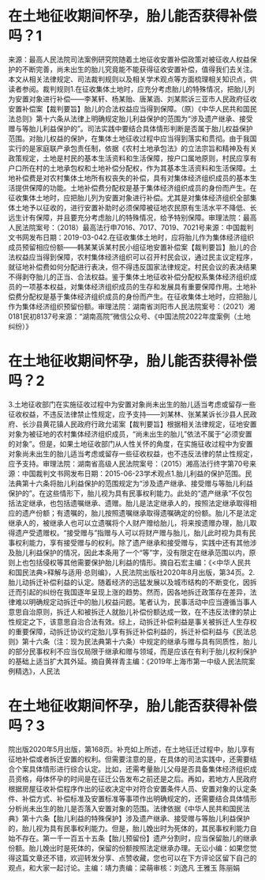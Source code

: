 # 在土地征收期间怀孕，胎儿能否获得补偿吗？1

来源：最高人民法院司法案例研究院随着土地征收安置补偿政策对被征收人权益保护的不断完善，尚未出生的胎儿究竟能不能获得征收安置补偿，值得我们去关注。本文从相关法律规定、司法裁判规则以及相关学术观点等方面梳理相关知识点，供读者参阅。裁判规则1.在征收集体土地时，应充分考虑胎儿的特殊情况，把胎儿列为安置对象进行补偿——李某轩、杨某贻、唐某涵、刘某熙诉三亚市人民政府征收安置补偿案【裁判要旨】胎儿的合法权益应当得到保障。（原）《中华人民共和国民法总则》第十六条从法律上明确规定胎儿利益保护的范围为“涉及遗产继承、接受赠与等胎儿利益保护的”。司法实践中要结合具体情形判断是否属于胎儿权益保护范围。对胎儿权益的保护，在集体土地征收过程中应当得到落实和贯彻。由于我国实行的是家庭联产承包责任制，依据《农村土地承包法》的立法宗旨和精神及有关政策规定，土地是村民的基本生活资料和生活保障，按户口属地原则，村民应享有户口所在村的土地承包权和土地补偿分配权，作为其基本生活资料和生活保障。土地补偿费是对农村集体土地所有权丧失的补偿，具有对集体经济组织成员的基本生活提供保障的功能。土地补偿费分配权是基于集体经济组织成员的身份而产生。在征收集体土地时，应把胎儿列为安置对象进行补偿。尤其是对集体经济组织全部集体土地予以征收的，进行安置补助时必须保障被征地农民原有生活水平不降低、长远生计有保障，并且要充分考虑胎儿的特殊情况，给予特别保障。审理法院：最高人民法院案号：（2018）最高法行申7016、7017、7019、7021号来源：中国裁判文书网发布日期：2019-03-042.在征收集体土地时，应将胎儿作为集体经济组织成员预留相应份额——韩某某诉某村民小组征地安置补偿案【裁判要旨】胎儿的合法权益应当得到保障，农村集体经济组织可以召开村民会议，通过民主议定程序，就征地补偿费如何分配进行表决，但不得违反国家法律规定。村民会议的表决结果不得剥夺胎儿的正当、合法权益。鉴于集体土地征收补偿分配权系集体经济组织成员的一项基本权益，对集体经济组织成员的生存和发展具有重要保障作用。土地补偿费分配权是基于集体经济组织成员的身份而产生。在征收集体土地时，应把胎儿作为集体经济组织预留份额。审理法院：湖南省浏阳市人民法院案号：（2021）湘0181民初8137号来源：“湖南高院”微信公众号、《中国法院2022年度案例（土地纠纷）》

# 在土地征收期间怀孕，胎儿能否获得补偿吗？2

3.土地征收部门在实施征收过程中为安置对象尚未出生的胎儿适当考虑或留存一些征收权益，不违反法律禁止性规定，应予支持——刘某林、张某某诉长沙县人民政府、长沙县黄花镇人民政府行政允诺案【裁判要旨】根据相关法律规定，征地安置对象为被征地的农村集体经济组织成员，“尚未出生的胎儿”依法不属于“必须安置的对象”。但是，如果土地征收部门从人性关怀的角度，在实施征收过程中为安置对象尚未出生的胎儿适当考虑或留存一些征收权益，也不违反法律的禁止性规定，应予支持。审理法院：湖南省高级人民法院案号：（2015）湘高法行终字第70号来源：中国裁判文书网发布日期：2015-06-23学术观点1.胎儿利益的保护范围。民法典第十六条将胎儿利益保护的范围规定为“涉及遗产继承、接受赠与等胎儿利益保护的”。在这些情形下，胎儿视为具有民事权利能力。此处的“遗产继承”不仅包括法定继承，也包括遗嘱继承、遗赠。胎儿是法定继承人的，按照法定继承取得相应的遗产份额；有遗嘱的，胎儿按照遗嘱继承取得遗嘱确定的份额。胎儿不是法定继承人的，被继承人也可以立遗嘱将个人财产赠给胎儿，将来按遗赠办理，胎儿取得遗产受遗赠权。“接受赠与”指赠与人可以将财产赠与胎儿，胎儿此时视为具有民事权利能力，享有接受赠与的权利。除了遗产继承和接受赠与，实践中还有其他涉及胎儿利益保护的情况，因此本条用了一个“等”字，没有限定在继承范围以内，原则上也包括侵权等其他需要保护胎儿利益的情形。摘自石宏主编：《<中华人民共和国民法典>释解与适用·总则编》，人民法院出版社2020年8月出版，第34页。2.胎儿动拆迁补偿利益的认定。随着经济的迅猛发展以及城市结构的不断变化，因拆迁而引起的纠纷在我国逐年呈现上涨的趋势。然而，因各地拆迁政策存在差异，法律难以明确规定动拆迁中的胎儿权益问题。笔者认为，民事活动中应当遵循当事人意思自治原则，拆迁人和被拆迁人就胎儿补偿份额达成一致，在不违反法律的禁止性规定之下，该意思自治合法有效。综上，动拆迁补偿利益是事关被拆迁人生存权的重要保障，动拆迁协议约定胎儿享有拆迁补偿利益的，拆迁补偿利益与《民法总则》第十六条（注：现为民法典第十六条）中规定的继承与赠与具有同质性，胎儿的部分民事权利不应当仅局限于继承和赠与领域，而是应该在有利于胎儿权利保护的基础上适当扩大其外延。摘自黄祥青主编：《2019年上海市第一中级人民法院案例精选》，人民法

# 在土地征收期间怀孕，胎儿能否获得补偿吗？3

院出版2020年5月出版，第168页。补充如上所述，在土地征迁过程中，胎儿享有征地补偿或者拆迁安置的权利。但需要注意的是，在具体的司法实践中，还需要结合个案具体情形进行综合认定。比如，还需考量胎儿父母是否具备集体经济组织成员资格，母体怀孕的时间是在征迁公告发布之前还是之后。再如，若地方人民政府根据房屋征收补偿程序作出的征收决定中对符合安置条件人员、安置对象的认定条件、补偿方式、补偿标准及安置标准等事项作出明确规定的，还需要结合具体情形分析尚未出生的胎儿是否落入安置对象的范围。法律依据《中华人民共和国民法典》第十六条【胎儿利益的特殊保护】涉及遗产继承、接受赠与等胎儿利益保护的，胎儿视为具有民事权利能力。但是，胎儿娩出时为死体的，其民事权利能力自始不存在。第一千一百五十五条【胎儿预留份】遗产分割时，应当保留胎儿的继承份额。胎儿娩出时是死体的，保留的份额按照法定继承办理。无讼小编：如果您觉得这篇文章还不错，欢迎转发分享、点赞收藏，您也可以在下方评论区留下自己的观点，和大家一起讨论。主编：靖力责编：梁萌审核：刘逸凡 王雅玉 陈丽娟

